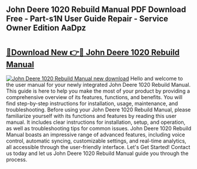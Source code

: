 ## John Deere 1020 Rebuild Manual PDF Download Free - Part-s1N User Guide Repair - Service Owner Edition AaDpz

# <h2><a href="http://bc60184.oget.top/?id=John+Deere+1020+Rebuild+Manual">🔗Download New 👉🔴 John Deere 1020 Rebuild Manual</a></h2>

[![John Deere 1020 Rebuild Manual new download](https://i.imgur.com/5g1atiW.png)](http://bc60184.oget.top/?id=John+Deere+1020+Rebuild+Manual)
Hello and welcome to the user manual for your newly integrated John Deere 1020 Rebuild Manual. This guide is here to help you make the most of your product by providing a comprehensive overview of its features, functions, and benefits. You will find step-by-step instructions for installation, usage, maintenance, and troubleshooting. Before using your John Deere 1020 Rebuild Manual, please familiarize yourself with its functions and features by reading this user manual. It includes clear instructions for installation, setup, and operation, as well as troubleshooting tips for common issues. John Deere 1020 Rebuild Manual boasts an impressive range of advanced features, including voice control, automatic syncing, customizable settings, and real-time analytics, all accessible through the user-friendly interface. Let's Get Started! Contact us today and let us John Deere 1020 Rebuild Manual guide you through the process.
